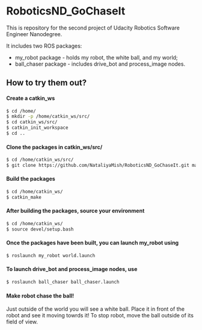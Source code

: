 # RoboticsND_GoChaseIt

This is repository for the second project of Udacity Robotics Software Engineer Nanodegree.

It includes two ROS packages:
* my_robot package - holds my robot, the white ball, and my world;
* ball_chaser package - includes drive_bot and process_image nodes.

## How to try them out?

#### Create a catkin_ws
```sh
$ cd /home/
$ mkdir -p /home/catkin_ws/src/
$ cd catkin_ws/src/
$ catkin_init_workspace
$ cd ..
```

#### Clone the packages in catkin_ws/src/
```sh
$ cd /home/catkin_ws/src/
$ git clone https://github.com/NataliyaMish/RoboticsND_GoChaseIt.git master
```

#### Build the packages
```sh
$ cd /home/catkin_ws/ 
$ catkin_make
```

#### After building the packages, source your environment
```sh
$ cd /home/catkin_ws/
$ source devel/setup.bash
```

#### Once the packages have been built, you can launch my_robot using
```sh
$ roslaunch my_robot world.launch
```

#### To launch drive_bot and process_image nodes, use
```sh
$ roslaunch ball_chaser ball_chaser.launch
```

#### Make robot chase the ball!
Just outside of the world you will see a white ball. 
Place it in front of the robot and see it moving towrds it!
To stop robot, move the ball outside of its field of view.
